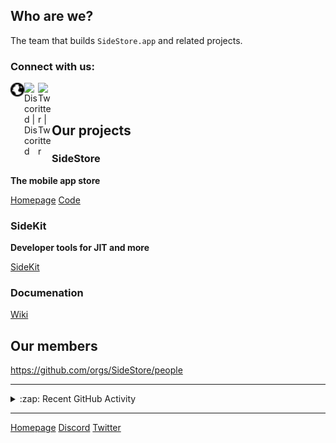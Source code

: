 <!-- 
Docs: How to use GitHub README and actions to auto-generate embedded content.
https://github.com/anuraghazra/github-readme-stats
https://www.youtube.com/watch?v=n6d4KHSKqGk
https://github.com/rahuldkjain/github-profile-readme-generator
 -->

## Who are we?

The team that builds `SideStore.app` and related projects.

### Connect with us:

<!--
[![Website](https://img.shields.io/website?label=sidestore.io&style=for-the-badge&url=https://sidestore.io)](https://sidestore.io)
[![Twitter Follow](https://img.shields.io/twitter/follow/sidestore_io?color=1DA1F2&logo=twitter&style=for-the-badge)](https://twitter.com/intent/follow?original_referer=https%3A%2F%2Fgithub.com%2Fsidestore&screen_name=sidestore)
[![GitHub Followers](https://img.shields.io/github/followers/sidestore?style=for-the-badge)]()
[![GitHub Sponsors](https://img.shields.io/github/sponsors/sidestore?style=for-the-badge
)]() 
-->

[<img align="left" alt="sidestore.io" width="22px" src="https://raw.githubusercontent.com/iconic/open-iconic/master/svg/globe.svg" />][website]
[<img align="left" alt="Discord | Discord" width="22px" src="https://cdn.jsdelivr.net/npm/simple-icons@v3/icons/discord.svg" />][discord]
[<img align="left" alt="Twitter | Twitter" width="22px" src="https://cdn.jsdelivr.net/npm/simple-icons@v3/icons/twitter.svg" />][twitter]

<br />
<br />

## Our projects

### SideStore

__The mobile app store__

[Homepage][website]
[Code][git.sidestore]

### SideKit

__Developer tools for JIT and more__

[SideKit][git.sidekit]

### Documenation

[Wiki][wiki]

## Our members

https://github.com/orgs/SideStore/people

---

<details>
  <summary>:zap: Recent GitHub Activity</summary>

<!--START_SECTION:activity-->
1. 🗣 Commented on [#414](https://github.com/SideStore/SideStore/issues/414) in [SideStore/SideStore](https://github.com/SideStore/SideStore)
2. 🗣 Commented on [#414](https://github.com/SideStore/SideStore/issues/414) in [SideStore/SideStore](https://github.com/SideStore/SideStore)
3. 🗣 Commented on [#414](https://github.com/SideStore/SideStore/issues/414) in [SideStore/SideStore](https://github.com/SideStore/SideStore)
4. 💪 Opened PR [#414](https://github.com/SideStore/SideStore/pull/414) in [SideStore/SideStore](https://github.com/SideStore/SideStore)
5. 🎉 Merged PR [#412](https://github.com/SideStore/SideStore/pull/412) in [SideStore/SideStore](https://github.com/SideStore/SideStore)
6. 🗣 Commented on [#413](https://github.com/SideStore/SideStore/issues/413) in [SideStore/SideStore](https://github.com/SideStore/SideStore)
7. 🗣 Commented on [#15](https://github.com/SideStore/SideStore-Docs/issues/15) in [SideStore/SideStore-Docs](https://github.com/SideStore/SideStore-Docs)
8. 🗣 Commented on [#15](https://github.com/SideStore/SideStore-Docs/issues/15) in [SideStore/SideStore-Docs](https://github.com/SideStore/SideStore-Docs)
9. 🗣 Commented on [#15](https://github.com/SideStore/SideStore-Docs/issues/15) in [SideStore/SideStore-Docs](https://github.com/SideStore/SideStore-Docs)
10. 💪 Opened PR [#4](https://github.com/SideStore/SideServer-for-Linux/pull/4) in [SideStore/SideServer-for-Linux](https://github.com/SideStore/SideServer-for-Linux)
11. 🗣 Commented on [#413](https://github.com/SideStore/SideStore/issues/413) in [SideStore/SideStore](https://github.com/SideStore/SideStore)
12. 🗣 Commented on [#413](https://github.com/SideStore/SideStore/issues/413) in [SideStore/SideStore](https://github.com/SideStore/SideStore)
13. ❗️ Opened issue [#413](https://github.com/SideStore/SideStore/issues/413) in [SideStore/SideStore](https://github.com/SideStore/SideStore)
14. 💪 Opened PR [#15](https://github.com/SideStore/SideStore-Docs/pull/15) in [SideStore/SideStore-Docs](https://github.com/SideStore/SideStore-Docs)
15. 🗣 Commented on [#273](https://github.com/SideStore/SideStore/issues/273) in [SideStore/SideStore](https://github.com/SideStore/SideStore)
16. 🗣 Commented on [#273](https://github.com/SideStore/SideStore/issues/273) in [SideStore/SideStore](https://github.com/SideStore/SideStore)
17. 🗣 Commented on [#397](https://github.com/SideStore/SideStore/issues/397) in [SideStore/SideStore](https://github.com/SideStore/SideStore)
18. 🗣 Commented on [#344](https://github.com/SideStore/SideStore/issues/344) in [SideStore/SideStore](https://github.com/SideStore/SideStore)
19. 🗣 Commented on [#74](https://github.com/SideStore/SideStore/issues/74) in [SideStore/SideStore](https://github.com/SideStore/SideStore)
20. 🗣 Commented on [#217](https://github.com/SideStore/SideStore/issues/217) in [SideStore/SideStore](https://github.com/SideStore/SideStore)
<!--END_SECTION:activity-->

</details>

---

[Homepage][patreon] [Discord][discord] [Twitter][twitter]

<!--
- [Patreon][patreon]
- [OpenCollective][opencollective]
- [YouTube][youtube]
-->

[website]: https://sidestore.io
[wiki]: https://wiki.sidestore.io
[twitter]: https://twitter.com/sidestore_io
[discord]: https://discord.gg/CacsuuzsBq
[youtube]: https://youtube.com/TODO
[patreon]: https://www.patreon.com/SideStore
[opencollective]: https://opencollective.com/TODO
[git.sidestore]: https://github.com/SideStore/SideStore/
[git.sidekit]: https://github.com/SideStore/SideKit

